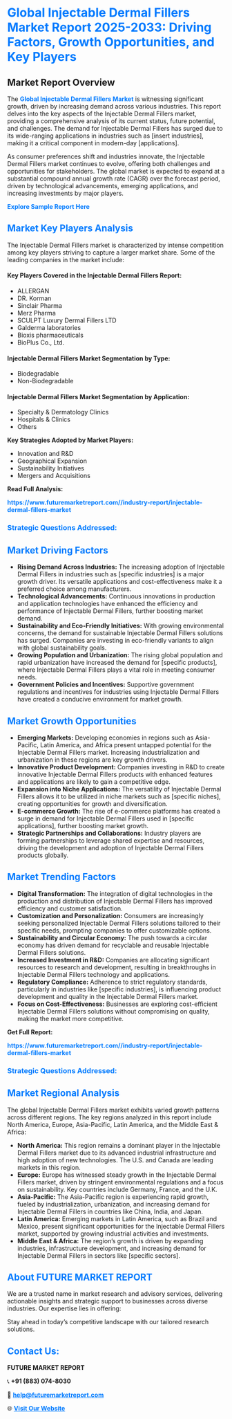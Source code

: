 <h1 style="color: #007BFF;">Global Injectable Dermal Fillers Market Report 2025-2033: Driving Factors, Growth Opportunities, and Key Players</h1>

<section id="overview">
<h2>Market Report Overview</h2>
<p>The <a href="https://www.futuremarketreport.com//industry-report/injectable-dermal-fillers-market" style="color: #007BFF; text-decoration: none;"><strong>Global Injectable Dermal Fillers Market</strong></a> is witnessing significant growth, driven by increasing demand across various industries. This report delves into the key aspects of the Injectable Dermal Fillers market, providing a comprehensive analysis of its current status, future potential, and challenges. The demand for Injectable Dermal Fillers has surged due to its wide-ranging applications in industries such as [insert industries], making it a critical component in modern-day [applications].</p>
<p>As consumer preferences shift and industries innovate, the Injectable Dermal Fillers market continues to evolve, offering both challenges and opportunities for stakeholders. The global market is expected to expand at a substantial compound annual growth rate (CAGR) over the forecast period, driven by technological advancements, emerging applications, and increasing investments by major players.</p>
</section>

<section id="overview">
<p><a href="https://www.futuremarketreport.com//request-sample/reportId=79142" style="color: #007BFF; text-decoration: none;"><strong>Explore Sample Report Here</strong></a></p>
</section>

<section id="key-players">
<h2 style="color: #007BFF;">Market Key Players Analysis</h2>
<p>The Injectable Dermal Fillers market is characterized by intense competition among key players striving to capture a larger market share. Some of the leading companies in the market include:</p>
<h4>Key Players Covered in the Injectable Dermal Fillers Report:</h4>
<ul><li>ALLERGAN</li><li>DR. Korman</li><li>Sinclair Pharma</li><li>Merz Pharma</li><li>SCULPT Luxury Dermal Fillers LTD</li><li>Galderma laboratories</li><li>Bioxis pharmaceuticals</li><li>BioPlus Co., Ltd.</li></ul>
<h4>Injectable Dermal Fillers Market Segmentation by Type:</h4>
<ul><li>Biodegradable</li><li>Non-Biodegradable</li></ul>

<h4>Injectable Dermal Fillers Market Segmentation by Application:</h4>
<ul><li>Specialty &amp; Dermatology Clinics</li><li>Hospitals &amp; Clinics</li><li>Others</li></ul>
<p><strong>Key Strategies Adopted by Market Players:</strong></p>
<ul>
<li>Innovation and R&D</li>
<li>Geographical Expansion</li>
<li>Sustainability Initiatives</li>
<li>Mergers and Acquisitions</li>
</ul>
</section>

<section>
<p><strong>Read Full Analysis: </strong></p><a href="https://www.futuremarketreport.com//industry-report/injectable-dermal-fillers-market" style="color: #007BFF; text-decoration: none;"><strong>https://www.futuremarketreport.com//industry-report/injectable-dermal-fillers-market</strong></a>
<h3 style="color: #007BFF;">Strategic Questions Addressed:</h3>
</section>

<section id="driving-factors">
<h2 style="color: #007BFF;">Market Driving Factors</h2>
<ul>
<li><strong>Rising Demand Across Industries:</strong> The increasing adoption of Injectable Dermal Fillers in industries such as [specific industries] is a major growth driver. Its versatile applications and cost-effectiveness make it a preferred choice among manufacturers.</li>
<li><strong>Technological Advancements:</strong> Continuous innovations in production and application technologies have enhanced the efficiency and performance of Injectable Dermal Fillers, further boosting market demand.</li>
<li><strong>Sustainability and Eco-Friendly Initiatives:</strong> With growing environmental concerns, the demand for sustainable Injectable Dermal Fillers solutions has surged. Companies are investing in eco-friendly variants to align with global sustainability goals.</li>
<li><strong>Growing Population and Urbanization:</strong> The rising global population and rapid urbanization have increased the demand for [specific products], where Injectable Dermal Fillers plays a vital role in meeting consumer needs.</li>
<li><strong>Government Policies and Incentives:</strong> Supportive government regulations and incentives for industries using Injectable Dermal Fillers have created a conducive environment for market growth.</li>
</ul>
</section>

<section id="growth-opportunities">
<h2 style="color: #007BFF;">Market Growth Opportunities</h2>
<ul>
<li><strong>Emerging Markets:</strong> Developing economies in regions such as Asia-Pacific, Latin America, and Africa present untapped potential for the Injectable Dermal Fillers market. Increasing industrialization and urbanization in these regions are key growth drivers.</li>
<li><strong>Innovative Product Development:</strong> Companies investing in R&D to create innovative Injectable Dermal Fillers products with enhanced features and applications are likely to gain a competitive edge.</li>
<li><strong>Expansion into Niche Applications:</strong> The versatility of Injectable Dermal Fillers allows it to be utilized in niche markets such as [specific niches], creating opportunities for growth and diversification.</li>
<li><strong>E-commerce Growth:</strong> The rise of e-commerce platforms has created a surge in demand for Injectable Dermal Fillers used in [specific applications], further boosting market growth.</li>
<li><strong>Strategic Partnerships and Collaborations:</strong> Industry players are forming partnerships to leverage shared expertise and resources, driving the development and adoption of Injectable Dermal Fillers products globally.</li>
</ul>
</section>

<section id="trending-factors">
<h2 style="color: #007BFF;">Market Trending Factors</h2>
<ul>
<li><strong>Digital Transformation:</strong> The integration of digital technologies in the production and distribution of Injectable Dermal Fillers has improved efficiency and customer satisfaction.</li>
<li><strong>Customization and Personalization:</strong> Consumers are increasingly seeking personalized Injectable Dermal Fillers solutions tailored to their specific needs, prompting companies to offer customizable options.</li>
<li><strong>Sustainability and Circular Economy:</strong> The push towards a circular economy has driven demand for recyclable and reusable Injectable Dermal Fillers solutions.</li>
<li><strong>Increased Investment in R&D:</strong> Companies are allocating significant resources to research and development, resulting in breakthroughs in Injectable Dermal Fillers technology and applications.</li>
<li><strong>Regulatory Compliance:</strong> Adherence to strict regulatory standards, particularly in industries like [specific industries], is influencing product development and quality in the Injectable Dermal Fillers market.</li>
<li><strong>Focus on Cost-Effectiveness:</strong> Businesses are exploring cost-efficient Injectable Dermal Fillers solutions without compromising on quality, making the market more competitive.</li>
</ul>
</section>

<section>
<p><strong>Get Full Report: </strong></p><a href="https://www.futuremarketreport.com//industry-report/injectable-dermal-fillers-market" style="color: #007BFF; text-decoration: none;"><strong>https://www.futuremarketreport.com//industry-report/injectable-dermal-fillers-market</strong></a>
<h3 style="color: #007BFF;">Strategic Questions Addressed:</h3>
</section>


<section id="regional-analysis">
<h2 style="color: #007BFF;">Market Regional Analysis</h2>
<p>The global Injectable Dermal Fillers market exhibits varied growth patterns across different regions. The key regions analyzed in this report include North America, Europe, Asia-Pacific, Latin America, and the Middle East & Africa:</p>
<ul>
<li><strong>North America:</strong> This region remains a dominant player in the Injectable Dermal Fillers market due to its advanced industrial infrastructure and high adoption of new technologies. The U.S. and Canada are leading markets in this region.</li>
<li><strong>Europe:</strong> Europe has witnessed steady growth in the Injectable Dermal Fillers market, driven by stringent environmental regulations and a focus on sustainability. Key countries include Germany, France, and the U.K.</li>
<li><strong>Asia-Pacific:</strong> The Asia-Pacific region is experiencing rapid growth, fueled by industrialization, urbanization, and increasing demand for Injectable Dermal Fillers in countries like China, India, and Japan.</li>
<li><strong>Latin America:</strong> Emerging markets in Latin America, such as Brazil and Mexico, present significant opportunities for the Injectable Dermal Fillers market, supported by growing industrial activities and investments.</li>
<li><strong>Middle East & Africa:</strong> The region’s growth is driven by expanding industries, infrastructure development, and increasing demand for Injectable Dermal Fillers in sectors like [specific sectors].</li>
</ul>
</section>

<footer>
<h2 style="color: #007BFF;">About FUTURE MARKET REPORT</h2>
<p>We are a trusted name in market research and advisory services, delivering actionable insights and strategic support to businesses across diverse industries. Our expertise lies in offering:</p>

<p>Stay ahead in today’s competitive landscape with our tailored research solutions.</p>

<h2 style="color: #007BFF;">Contact Us:</h2>
<p><strong>FUTURE MARKET REPORT</strong></p>
<p>📞 <strong>+91 (883) 074-8030</strong></p>
<p>📧 <strong><a href="mailto:help@futuremarketreport.com" style="color: #007BFF;">help@futuremarketreport.com</a></strong></p>
<p>🌐 <strong><a href="https://www.futuremarketreport.com/" style="color: #007BFF;">Visit Our Website</a></strong></p>
</footer>